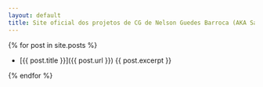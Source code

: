 ```yaml
---
layout: default
title: Site oficial dos projetos de CG de Nelson Guedes Barroca (AKA Sanctus Immortalis)
---
```



  {% for post in site.posts %}


  *  [{{ post.title }}]({{ post.url }})
    {{ post.excerpt }}

  {% endfor %}
